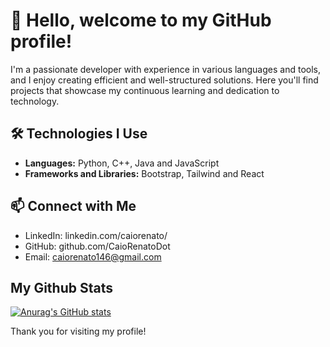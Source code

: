 # 👋 Hello, welcome to my GitHub profile!

I'm a passionate developer with experience in various languages and tools, and I enjoy creating efficient and well-structured solutions. Here you'll find projects that showcase my continuous learning and dedication to technology.

## 🛠️ Technologies I Use

- **Languages:** Python, C++, Java and JavaScript
- **Frameworks and Libraries:** Bootstrap, Tailwind and React

## 📫 Connect with Me

- LinkedIn: linkedin.com/caiorenato/
- GitHub: github.com/CaioRenatoDot
- Email: caiorenato146@gmail.com

## My Github Stats
[![Anurag's GitHub stats](https://github-readme-stats.vercel.app/api?username=caiorenatodot)](https://github.com/anuraghazra/github-readme-stats)

Thank you for visiting my profile!
